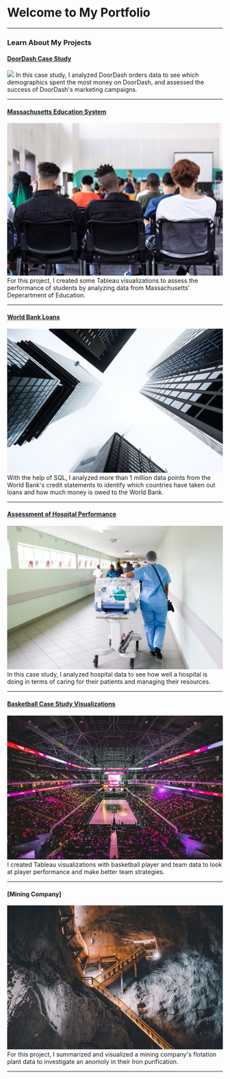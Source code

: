 # Welcome to My Portfolio

---

### Learn About My Projects

#### [DoorDash Case Study](https://www.linkedin.com/pulse/marketing-analysis-doordash-case-study-hafsa-masood/)
<img src="images/doordash_casestudy.jpg?raw=true"/>
In this case study, I analyzed DoorDash orders data to see which demographics spent the most money on DoorDash, and assessed the success of DoorDash's marketing campaigns. 

---
#### [Massachusetts Education System](https://www.linkedin.com/pulse/massachusetts-education-system-can-we-make-things-better-masood/)
<img src="images/school.jpeg?raw=true"/>
For this project, I created some Tableau visualizations to assess the performance of students by analyzing data from Massachusetts' Deperartment of Education. 

---
#### [World Bank Loans](https://www.linkedin.com/pulse/sql-world-bank-analysis-hafsa-masood/)
<img src="images/image_building.jpeg?raw=true"/>
With the help of SQL, I analyzed more than 1 million data points from the World Bank's credit statements to identify which countries have taken out loans and how much money is owed to the World Bank. 

---
#### [Assessment of Hospital Performance](https://www.linkedin.com/pulse/sql-health-project-assessing-hospital-performance-hafsa-masood/)
<img src="images/hospital.jpeg?raw=true"/>
In this case study, I analyzed hospital data to see how well a hospital is doing in terms of caring for their patients and managing their resources.

---
#### [Basketball Case Study Visualizations](https://www.linkedin.com/pulse/basketball-case-study-hafsa-masood/)
<img src="images/basketball.jpeg?raw=true"/>
I created Tableau visualizations with basketball player and team data to look at player performance and make better team strategies. 

---
#### [Mining Company]
<img src="images/mining.jpeg?raw=true"/>
For this project, I summarized and visualized a mining company's flotation plant data to investigate an anomoly in their Iron purification. 

---






